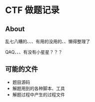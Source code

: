 # CTF 做题记录

## About

乱七八糟的、、、有用的没用的、、懒得整理了

QAQ、、、有没有小星星？？？

## 可能的文件

- 题目源码
- 解题用到的各种脚本、工具
- 解题过程中产生的过程文件

